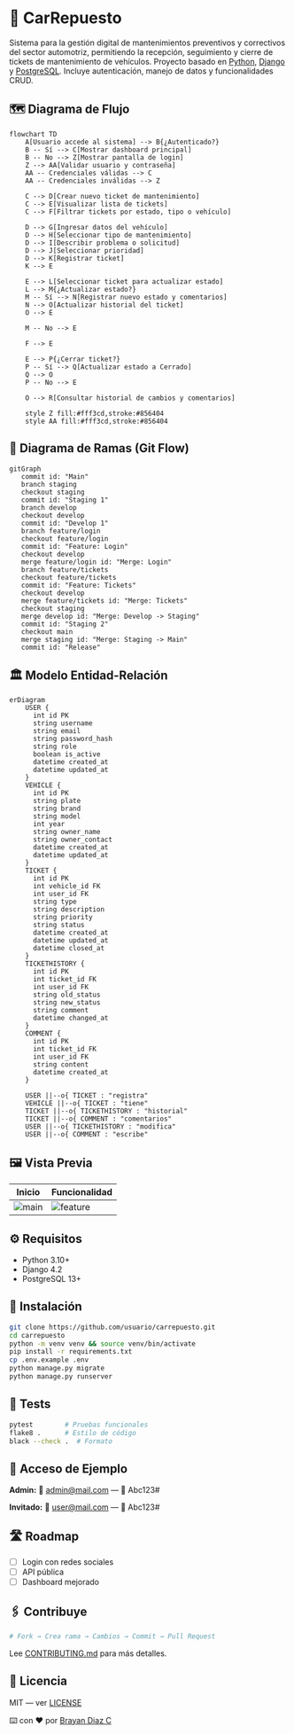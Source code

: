 # 📌 CarRepuesto

Sistema para la gestión digital de mantenimientos preventivos y correctivos del sector automotriz, permitiendo la recepción, seguimiento y cierre de tickets de mantenimiento de vehículos.
Proyecto basado en [Python](https://www.python.org/), [Django](https://www.djangoproject.com/) y [PostgreSQL](https://www.postgresql.org/). Incluye autenticación, manejo de datos y funcionalidades CRUD.

## 🗺️ Diagrama de Flujo

```mermaid
flowchart TD
    A[Usuario accede al sistema] --> B{¿Autenticado?}
    B -- Sí --> C[Mostrar dashboard principal]
    B -- No --> Z[Mostrar pantalla de login]
    Z --> AA[Validar usuario y contraseña]
    AA -- Credenciales válidas --> C
    AA -- Credenciales inválidas --> Z

    C --> D[Crear nuevo ticket de mantenimiento]
    C --> E[Visualizar lista de tickets]
    C --> F[Filtrar tickets por estado, tipo o vehículo]

    D --> G[Ingresar datos del vehículo]
    D --> H[Seleccionar tipo de mantenimiento]
    D --> I[Describir problema o solicitud]
    D --> J[Seleccionar prioridad]
    D --> K[Registrar ticket]
    K --> E

    E --> L[Seleccionar ticket para actualizar estado]
    L --> M{¿Actualizar estado?}
    M -- Sí --> N[Registrar nuevo estado y comentarios]
    N --> O[Actualizar historial del ticket]
    O --> E

    M -- No --> E

    F --> E

    E --> P{¿Cerrar ticket?}
    P -- Sí --> Q[Actualizar estado a Cerrado]
    Q --> O
    P -- No --> E

    O --> R[Consultar historial de cambios y comentarios]

    style Z fill:#fff3cd,stroke:#856404
    style AA fill:#fff3cd,stroke:#856404
```

## 🌿 Diagrama de Ramas (Git Flow)

```mermaid
gitGraph
   commit id: "Main"
   branch staging
   checkout staging
   commit id: "Staging 1"
   branch develop
   checkout develop
   commit id: "Develop 1"
   branch feature/login
   checkout feature/login
   commit id: "Feature: Login"
   checkout develop
   merge feature/login id: "Merge: Login"
   branch feature/tickets
   checkout feature/tickets
   commit id: "Feature: Tickets"
   checkout develop
   merge feature/tickets id: "Merge: Tickets"
   checkout staging
   merge develop id: "Merge: Develop -> Staging"
   commit id: "Staging 2"
   checkout main
   merge staging id: "Merge: Staging -> Main"
   commit id: "Release"
```

## 🏛️ Modelo Entidad-Relación

```mermaid
erDiagram
    USER {
      int id PK
      string username
      string email
      string password_hash
      string role
      boolean is_active
      datetime created_at
      datetime updated_at
    }
    VEHICLE {
      int id PK
      string plate
      string brand
      string model
      int year
      string owner_name
      string owner_contact
      datetime created_at
      datetime updated_at
    }
    TICKET {
      int id PK
      int vehicle_id FK
      int user_id FK
      string type
      string description
      string priority
      string status
      datetime created_at
      datetime updated_at
      datetime closed_at
    }
    TICKETHISTORY {
      int id PK
      int ticket_id FK
      int user_id FK
      string old_status
      string new_status
      string comment
      datetime changed_at
    }
    COMMENT {
      int id PK
      int ticket_id FK
      int user_id FK
      string content
      datetime created_at
    }

    USER ||--o{ TICKET : "registra"
    VEHICLE ||--o{ TICKET : "tiene"
    TICKET ||--o{ TICKETHISTORY : "historial"
    TICKET ||--o{ COMMENT : "comentarios"
    USER ||--o{ TICKETHISTORY : "modifica"
    USER ||--o{ COMMENT : "escribe"
```

## 🖼️ Vista Previa

| Inicio                | Funcionalidad               |
| --------------------- | --------------------------- |
| ![main](img/main.png) | ![feature](img/feature.gif) |

## ⚙️ Requisitos

* Python 3.10+
* Django 4.2
* PostgreSQL 13+

## 🚀 Instalación

```bash
git clone https://github.com/usuario/carrepuesto.git
cd carrepuesto
python -m venv venv && source venv/bin/activate
pip install -r requirements.txt
cp .env.example .env
python manage.py migrate
python manage.py runserver
```

## 🧪 Tests

```bash
pytest        # Pruebas funcionales
flake8 .      # Estilo de código
black --check .  # Formato
```

## 🔐 Acceso de Ejemplo

**Admin:**
📧 [admin@mail.com](mailto:admin@mail.com) — 🔑 Abc123#

**Invitado:**
📧 [user@mail.com](mailto:user@mail.com) — 🔑 Abc123#

## 🛣️ Roadmap

* [ ] Login con redes sociales
* [ ] API pública
* [ ] Dashboard mejorado

## 🖇️ Contribuye

```bash
# Fork → Crea rama → Cambios → Commit → Pull Request
```

Lee [CONTRIBUTING.md](.github/CONTRIBUTING.md) para más detalles.

## 📄 Licencia

MIT — ver [LICENSE](LICENSE.md)

⌨️ con ❤️ por [Brayan Diaz C](https://github.com/brayandiazc)
